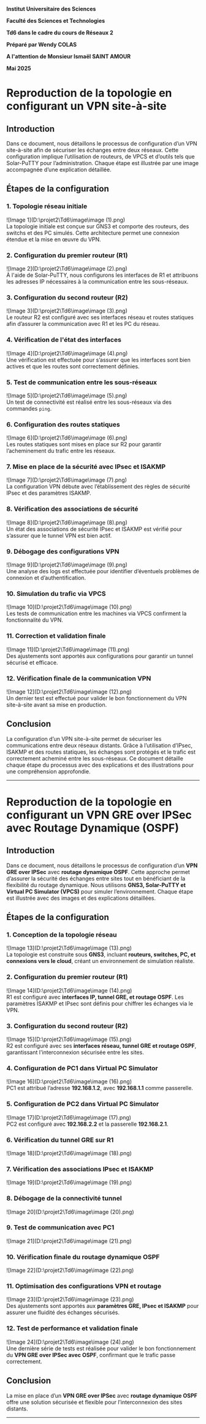 **Institut Universitaire des Sciences**

**Faculté des Sciences et Technologies**

**Td6 dans le cadre du cours de Réseaux 2**


**Préparé par Wendy COLAS**

**A l'attention de Monsieur Ismaël SAINT AMOUR**

**Mai 2025**

# Reproduction de la topologie en configurant un VPN site-à-site

## Introduction
Dans ce document, nous détaillons le processus de configuration d’un VPN site-à-site afin de sécuriser les échanges entre deux réseaux. Cette configuration implique l’utilisation de routeurs, de VPCS et d’outils tels que Solar-PuTTY pour l’administration. Chaque étape est illustrée par une image accompagnée d’une explication détaillée.

## Étapes de la configuration

### 1. Topologie réseau initiale
![Image 1](D:\projet2\Td6\image\image (1).png)  
La topologie initiale est conçue sur GNS3 et comporte des routeurs, des switchs et des PC simulés. Cette architecture permet une connexion étendue et la mise en œuvre du VPN.

### 2. Configuration du premier routeur (R1)
![Image 2](D:\projet2\Td6\image\image (2).png)  
À l'aide de Solar-PuTTY, nous configurons les interfaces de R1 et attribuons les adresses IP nécessaires à la communication entre les sous-réseaux.

### 3. Configuration du second routeur (R2)
![Image 3](D:\projet2\Td6\image\image (3).png)  
Le routeur R2 est configuré avec ses interfaces réseau et routes statiques afin d’assurer la communication avec R1 et les PC du réseau.

### 4. Vérification de l'état des interfaces
![Image 4](D:\projet2\Td6\image\image (4).png)  
Une vérification est effectuée pour s’assurer que les interfaces sont bien actives et que les routes sont correctement définies.

### 5. Test de communication entre les sous-réseaux
![Image 5](D:\projet2\Td6\image\image (5).png)  
Un test de connectivité est réalisé entre les sous-réseaux via des commandes `ping`.

### 6. Configuration des routes statiques
![Image 6](D:\projet2\Td6\image\image (6).png)  
Les routes statiques sont mises en place sur R2 pour garantir l’acheminement du trafic entre les réseaux.

### 7. Mise en place de la sécurité avec IPsec et ISAKMP
![Image 7](D:\projet2\Td6\image\image (7).png)  
La configuration VPN débute avec l’établissement des règles de sécurité IPsec et des paramètres ISAKMP.

### 8. Vérification des associations de sécurité
![Image 8](D:\projet2\Td6\image\image (8).png)  
Un état des associations de sécurité IPsec et ISAKMP est vérifié pour s’assurer que le tunnel VPN est bien actif.

### 9. Débogage des configurations VPN
![Image 9](D:\projet2\Td6\image\image (9).png)  
Une analyse des logs est effectuée pour identifier d’éventuels problèmes de connexion et d’authentification.

### 10. Simulation du trafic via VPCS
![Image 10](D:\projet2\Td6\image\image (10).png)  
Les tests de communication entre les machines via VPCS confirment la fonctionnalité du VPN.

### 11. Correction et validation finale
![Image 11](D:\projet2\Td6\image\image (11).png)  
Des ajustements sont apportés aux configurations pour garantir un tunnel sécurisé et efficace.

### 12. Vérification finale de la communication VPN
![Image 12](D:\projet2\Td6\image\image (12).png)  
Un dernier test est effectué pour valider le bon fonctionnement du VPN site-à-site avant sa mise en production.

## Conclusion
La configuration d’un VPN site-à-site permet de sécuriser les communications entre deux réseaux distants. Grâce à l’utilisation d’IPsec, ISAKMP et des routes statiques, les échanges sont protégés et le trafic est correctement acheminé entre les sous-réseaux. Ce document détaille chaque étape du processus avec des explications et des illustrations pour une compréhension approfondie.

---

# Reproduction de la topologie en configurant un VPN GRE over IPSec avec Routage Dynamique (OSPF)

## Introduction
Dans ce document, nous détaillons le processus de configuration d’un **VPN GRE over IPSec** avec **routage dynamique OSPF**. Cette approche permet d’assurer la sécurité des échanges entre sites tout en bénéficiant de la flexibilité du routage dynamique. Nous utilisons **GNS3, Solar-PuTTY et Virtual PC Simulator (VPCS)** pour simuler l’environnement. Chaque étape est illustrée avec des images et des explications détaillées.

## Étapes de la configuration

### 1. Conception de la topologie réseau
![Image 13](D:\projet2\Td6\image\image (13).png)  
La topologie est construite sous **GNS3**, incluant **routeurs, switches, PC, et connexions vers le cloud**, créant un environnement de simulation réaliste.

### 2. Configuration du premier routeur (R1)
![Image 14](D:\projet2\Td6\image\image (14).png)  
R1 est configuré avec **interfaces IP, tunnel GRE, et routage OSPF**. Les paramètres ISAKMP et IPsec sont définis pour chiffrer les échanges via le VPN.

### 3. Configuration du second routeur (R2)
![Image 15](D:\projet2\Td6\image\image (15).png)  
R2 est configuré avec ses **interfaces réseau, tunnel GRE et routage OSPF**, garantissant l'interconnexion sécurisée entre les sites.

### 4. Configuration de PC1 dans Virtual PC Simulator
![Image 16](D:\projet2\Td6\image\image (16).png)  
PC1 est attribué l’adresse **192.168.1.2**, avec **192.168.1.1** comme passerelle.

### 5. Configuration de PC2 dans Virtual PC Simulator
![Image 17](D:\projet2\Td6\image\image (17).png)  
PC2 est configuré avec **192.168.2.2** et la passerelle **192.168.2.1**.

### 6. Vérification du tunnel GRE sur R1
![Image 18](D:\projet2\Td6\image\image (18).png)  

### 7. Vérification des associations IPsec et ISAKMP
![Image 19](D:\projet2\Td6\image\image (19).png)  

### 8. Débogage de la connectivité tunnel
![Image 20](D:\projet2\Td6\image\image (20).png)  

### 9. Test de communication avec PC1
![Image 21](D:\projet2\Td6\image\image (21).png)  

### 10. Vérification finale du routage dynamique OSPF
![Image 22](D:\projet2\Td6\image\image (22).png)  

### 11. Optimisation des configurations VPN et routage
![Image 23](D:\projet2\Td6\image\image (23).png)  
Des ajustements sont apportés aux **paramètres GRE, IPsec et ISAKMP** pour assurer une fluidité des échanges sécurisés.

### 12. Test de performance et validation finale
![Image 24](D:\projet2\Td6\image\image (24).png)  
Une dernière série de tests est réalisée pour valider le bon fonctionnement du **VPN GRE over IPSec avec OSPF**, confirmant que le trafic passe correctement.

## Conclusion
La mise en place d’un **VPN GRE over IPSec** avec **routage dynamique OSPF** offre une solution sécurisée et flexible pour l’interconnexion des sites distants.

---

